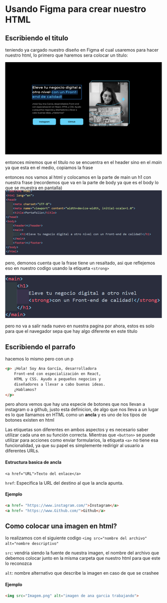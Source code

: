 # Usando Figma para crear nuestro HTML
## Escribiendo el titulo
teniendo ya cargado nuestro diseño en Figma el cual usaremos para hacer nuestro html, lo primero que haremos sera colocar un titulo:

![diseño figma](imagenfigma.png)

entonces miremos que el titulo no se encuentra en el header sino en el *main* ya que esta en el medio, copiamos la frase 

entonces nos vamos al html y colocamos en la parte de main un h1 con nuestra frase (recordemos que va en la parte de body ya que es el body lo que se muestra en pantalla)
![htmlws](imagemainfigma.png)

pero, demonos cuenta que la frase tiene un resaltado, asi que reflejemos eso en nuestro codigo
usando la etiqueta `<strong>`

![strongfoto](imagestrong.png)

pero no va a salir nada nuevo en nuestra pagina por ahora, estos es solo para que el navegador sepa que hay algo diferente en este titulo

## Escribiendo el parrafo
hacemos lo mismo pero con un p 
```html
<p> ¡Hola! Soy Ana García, desarrolladora 
    Front-end con especialización en React, 
    HTML y CSS. Ayudo a pequeños negocios y 
    diseñadores a llevar a cabo buenas ideas. 
    ¿Hablamos?
</p>

```
pero ahora vemos que hay una especie de botones que nos llevan a instagram o a github, justo esta definicion, de algo que nos lleva a un lugar es lo que llamamos en HTML como un **ancla** y es uno de los tipos de botones existen en html

Las etiquetas son diferentes en ambos aspectos y es necesario saber utilizar cada una en su función correcta. Mientras que `<button>` se puede utilizar para acciones como enviar formularios, la etiqueta `<a>` no tiene esa funcionalidad, ya que su papel es simplemente redirigir al usuario a diferentes URLs.

#### Estructura basica de ancla
`<a href="URL">Texto del enlace</a>
`

`href`: Especifica la URL del destino al que la ancla apunta.
#### Ejemplo
```html
<a href= "https://www.instagram.com/">Instagram</a>
<a href= "https://www.Github.com/">Github</a>
```




## Como colocar una imagen en html? 
lo realizamos con el siguiente codigo
`<img src="nombre del archivo" alt="nombre descriptivo"`

`src`: vendria siendo la fuente de nuestra imagen, el nombre del archivo que debemos colocar junto en la misma carpeta que nuestro html para que este lo reconozca 

`alt`: nombre alternativo que describe la imagen en caso de que se crashee

#### Ejemplo 
```html
<img src="Imagem.png" alt="imagen de ana garcia trabajando">
```



